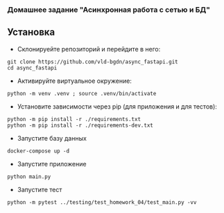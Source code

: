 ### Домашнее задание "Асинхронная работа с сетью и БД"
## Установка
- Склонируейте репозиторий и перейдите в него:
```
git clone https://github.com/vld-bgdn/async_fastapi.git
cd async_fastapi
```
- Активируйте виртуальное окружение:
```
python -m venv .venv ; source .venv/bin/activate
```
- Установите зависимости через pip (для приложения и для тестов):
```
python -m pip install -r ./requirements.txt
python -m pip install -r ./requirements-dev.txt
```
- Запустите базу данных
```
docker-compose up -d
```
- Запустите приложение
```
python main.py
```
- Запустите тест
```
python -m pytest ../testing/test_homework_04/test_main.py -vv
```
